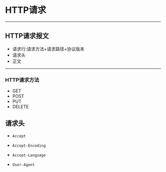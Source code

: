 # HTTP请求


---

## HTTP请求报文

- 请求行:请求方法+请求路径+协议版本
- 请求头
- 正文


---
### HTTP请求方法
- GET
- POST
- PUT
- DELETE

## 请求头



- `Accept`
- `Accept-Encoding`
- `Accept-Language`

- `User-Agent`